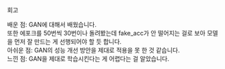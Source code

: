 회고

배운 점: GAN에 대해서 배웠습니다.  
또한 에포크를 50번씩 30번이나 돌려봤는데 fake_acc가 안 떨어지는 걸로 보아 모델을 먼저 잘 만드는 게 선행되어야 할 듯 합니다.  
아쉬운 점: GAN의 성능 개선 방안을 제대로 적용을 못 한 것 같습니다.  
느낀 점: GAN을 제대로 학습시킨다는 게 어렵다는 걸 알았습니다.  
